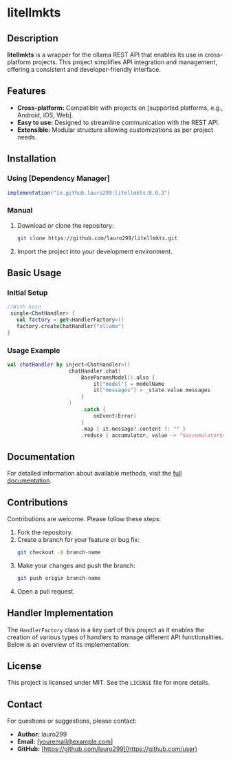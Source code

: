 # litellmkts

## Description

**litellmkts** is a wrapper for the ollama REST API that enables its use in cross-platform projects. This project simplifies API integration and management, offering a consistent and developer-friendly interface.

## Features

- **Cross-platform:** Compatible with projects on [supported platforms, e.g., Android, iOS, Web].
- **Easy to use:** Designed to streamline communication with the REST API.
- **Extensible:** Modular structure allowing customizations as per project needs.

## Installation

### Using [Dependency Manager]

```gradle
implementation("io.github.lauro299:litellmkts:0.0.3")
```

### Manual

1. Download or clone the repository:
   ```bash
   git clone https://github.com/lauro299/litellmkts.git
   ```
2. Import the project into your development environment.

## Basic Usage

### Initial Setup

```kotlin
//With koin
 single<ChatHandler> {
   val factory = get<HandlerFactory>()
   factory.createChatHandler("ollama")
}
```

### Usage Example

```kotlin
val chatHandler by inject<ChatHandler>()
                    chatHandler.chat(
                        BaseParamsModel().also {
                            it["model"] = modelName
                            it["messages"] = _state.value.messages
                        }
                    )
                        .catch {
                            onEvent(Error)
                        }
                        .map { it.message?.content ?: "" }
                        .reduce { accumulator, value -> "$accumulator$value" })
```

## Documentation

For detailed information about available methods, visit the [full documentation](https://github.com/user/litellmkts/wiki).

## Contributions

Contributions are welcome. Please follow these steps:

1. Fork the repository.
2. Create a branch for your feature or bug fix:
   ```bash
   git checkout -b branch-name
   ```
3. Make your changes and push the branch:
   ```bash
   git push origin branch-name
   ```
4. Open a pull request.

## Handler Implementation

The `HandlerFactory` class is a key part of this project as it enables the creation of various types of handlers to manage different API functionalities. Below is an overview of its implementation:


## License

This project is licensed under MIT. See the `LICENSE` file for more details.

## Contact

For questions or suggestions, please contact:

- **Author:** lauro299
- **Email:** [youremail@example.com]
- **GitHub:** [https://github.com/lauro299](https://github.com/user)

